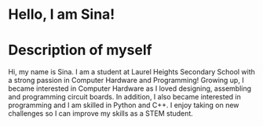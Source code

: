 # Hello, I am Sina!

# Description of myself
Hi, my name is Sina. I am a student at Laurel Heights Secondary School with a strong passion in Computer Hardware and Programming! Growing up, I became interested in Computer Hardware as I loved designing, assembling and programming circuit boards. In addition, I also became interested in programming and I am skilled in Python and C++. I enjoy taking on new challenges so I can improve my skills as a STEM student.




